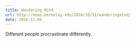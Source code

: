 ```yaml
---
title: Wandering Mind
url: http://news.berkeley.edu/2016/10/31/wanderingmind/
date: 2016-11-04
---
```


Different people procrastinate differently.

